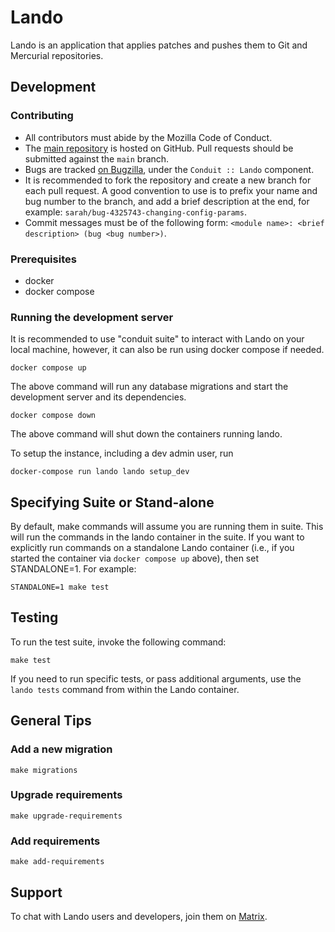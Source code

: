 # Lando

Lando is an application that applies patches and pushes them to Git and Mercurial repositories.

## Development

### Contributing

- All contributors must abide by the Mozilla Code of Conduct.
- The [main repository](https://github.com/mozilla-conduit/lando) is hosted on GitHub. Pull requests should be submitted against the `main` branch.
- Bugs are tracked [on Bugzilla](https://bugzilla.mozilla.org), under the `Conduit :: Lando` component.
- It is recommended to fork the repository and create a new branch for each pull request. A good convention to use is to prefix your name and bug number to the branch, and add a brief description at the end, for example: `sarah/bug-4325743-changing-config-params`.
- Commit messages must be of the following form: `<module name>: <brief description> (bug <bug number>)`.


### Prerequisites

* docker
* docker compose 

### Running the development server
It is recommended to use "conduit suite" to interact with Lando on your local machine, however, it can also be run using docker compose if needed.

    docker compose up

The above command will run any database migrations and start the development server and its dependencies.

    docker compose down

The above command will shut down the containers running lando.

To setup the instance, including a dev admin user, run

    docker-compose run lando lando setup_dev

## Specifying Suite or Stand-alone
By default, make commands will assume you are running them in suite. This will run the commands in the lando container in the suite. If you want to explicitly run commands on a standalone Lando container (i.e., if you started the container via `docker compose up` above), then set STANDALONE=1. For example:

    STANDALONE=1 make test

## Testing

To run the test suite, invoke the following command:

    make test

If you need to run specific tests, or pass additional arguments, use the `lando tests`
command from within the Lando container.

## General Tips

### Add a new migration

    make migrations


### Upgrade requirements

    make upgrade-requirements

### Add requirements

    make add-requirements

## Support

To chat with Lando users and developers, join them on [Matrix](https://chat.mozilla.org/#/room/#conduit:mozilla.org).
